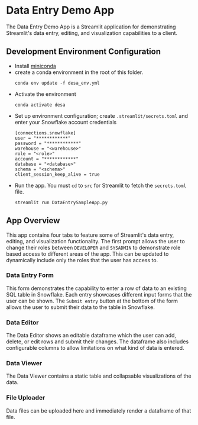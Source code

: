 # Data Entry Demo App
The Data Entry Demo App is a Streamlit application for demonstrating Streamlit's data entry, editing, and visualization capabilities to a client. 

## Development Environment Configuration
- Install [miniconda](https://docs.conda.io/projects/miniconda/en/latest/index.html)
- create a conda environment in the root of this folder.
    ```
    conda env update -f desa_env.yml
    ```
- Activate the environment
    ```
    conda activate desa
    ```
- Set up environment configuration; create `.streamlit/secrets.toml` and enter your Snowflake account credentials 
    ```
    [connections.snowflake]
    user = "************"
    password = "************"
    warehouse = "<warehouse>"
    role = "<role>"
    account = "************"
    database = "<database>"
    schema = "<schema>"
    client_session_keep_alive = true
    ```
- Run the app. You must `cd` to `src` for Streamlit to fetch the `secrets.toml` file.
    ```
    streamlit run DataEntrySampleApp.py
    ```

## App Overview
This app contains four tabs to feature some of Streamlit's data entry, editing, and visualization functionality. The first prompt allows the user to change their roles between `DEVELOPER` and `SYSADMIN` to demonstrate role based access to different areas of the app. This can be updated to dynamically include only the roles that the user has access to.
### Data Entry Form
This form demonstrates the capability to enter a row of data to an existing SQL table in Snowflake. Each entry showcases different input forms that the user can be shown. The `Submit entry` button at the bottom of the form allows the user to submit their data to the table in Snowflake.
### Data Editor
 The Data Editor shows an editable dataframe which the user can add, delete, or edit rows and submit their changes. The dataframe also includes configurable columns to allow limitations on what kind of data is entered.
 ### Data Viewer
 The Data Viewer contains a static table and collapsable visualizations of the data.
 ### File Uploader
 Data files can be uploaded here and immediately render a dataframe of that file. 
